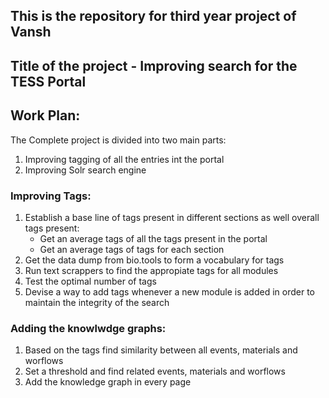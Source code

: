 ## This is the repository for third year project of Vansh
## Title of the project -  Improving search for the TESS Portal

## Work Plan:
The Complete project is divided into two main parts:

1. Improving tagging of all the entries int the portal
2. Improving Solr search engine

### Improving Tags:
1. Establish a base line of tags present in different sections as well overall tags present:
    - Get an average tags of all the tags present in the portal
    - Get an average tags of tags for each section
2. Get the data dump from bio.tools to form a vocabulary for tags
3. Run text scrappers to find the appropiate tags for all modules
4. Test the optimal number of tags
5. Devise a way to add tags whenever a new module is added in order to maintain the integrity of the search

### Adding the knowlwdge graphs:
1. Based on the tags find similarity between all events, materials and worflows
2. Set a threshold and find related events, materials and worflows
3. Add the knowledge graph in every page